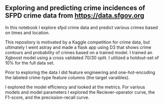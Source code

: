 ## Exploring and predicting crime incidences of SFPD crime data from https://data.sfgov.org

In this notebook I explore sfpd crime data and predict various crimes based on times and location.

This repository is motivated by a Kaggle competition for crime data, but ultimately I went astray and made a flask app using D3 that shows crime contours and probability of crimes based on a trained model. 
I trained an Xgboost model using a cross validated 70/30 split. I utilized a holdout-set of 10% for the full data set.

Prior to exploring the data I did feature engineering and one-hot-encoding the labeled crime-type feature columns (the target varaibles). 

I explored the model efficiency and looked at the metrics. For various models and model parameters I explored the Reciever-operator curve, the F1-score, and the precission-recall curve.



